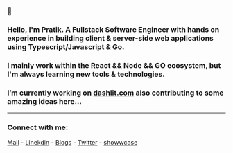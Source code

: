
### 👋 
### Hello, I'm Pratik. A Fullstack Software Engineer with hands on experience in building client & server-side web applications using Typescript/Javascript & Go.

### I mainly work within the React && Node && GO ecosystem, but I'm always learning new tools & technologies.

### I’m currently working on [dashlit.com](https://dashlit.com) also contributing to some amazing ideas here...

--------

<h3 align="left">Connect with me:</h3>

[Mail](mailto:pratiktiwari1212@gmail.com) -
[Linekdin](https://www.linkedin.com/in/pratiktiwari12/) - 
[Blogs](https://blogs.tiwaripratik.com/) -
[Twitter](https://twitter.com/pratikk_tiwari) -
[showwcase](https://www.showwcase.com/pratik-codes)












